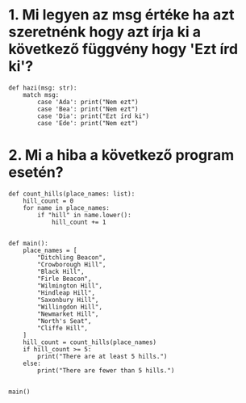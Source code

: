# 1. Mi legyen az msg értéke ha azt szeretnénk hogy azt írja ki a következő függvény hogy 'Ezt írd ki'?
```
def hazi(msg: str):
    match msg:
        case 'Ada': print("Nem ezt")
        case 'Bea': print("Nem ezt")
        case 'Dia': print("Ezt írd ki")
        case 'Ede': print("Nem ezt")
```

# 2. Mi a hiba a következő program esetén?
```
def count_hills(place_names: list):
    hill_count = 0
    for name in place_names:
        if "hill" in name.lower():
            hill_count += 1


def main():
    place_names = [
        "Ditchling Beacon",
        "Crowborough Hill",
        "Black Hill",
        "Firle Beacon",
        "Wilmington Hill",
        "Hindleap Hill",
        "Saxonbury Hill",
        "Willingdon Hill",
        "Newmarket Hill",
        "North's Seat",
        "Cliffe Hill",
    ]
    hill_count = count_hills(place_names)
    if hill_count >= 5:
        print("There are at least 5 hills.")
    else:
        print("There are fewer than 5 hills.")


main()
```
